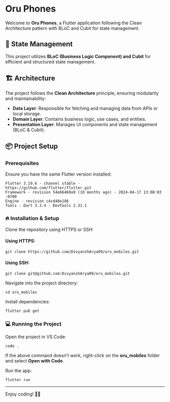 Oru Phones
==========

Welcome to **Oru Phones**, a Flutter application following the Clean Architecture pattern with BLoC and Cubit for state management.

🚀 State Management
-------------------

This project utilizes **BLoC (Business Logic Component) and Cubit** for efficient and structured state management.

🏗 Architecture
---------------

The project follows the **Clean Architecture** principle, ensuring modularity and maintainability:

-   **Data Layer**: Responsible for fetching and managing data from APIs or local storage.
-   **Domain Layer**: Contains business logic, use cases, and entities.
-   **Presentation Layer**: Manages UI components and state management (BLoC & Cubit).

📦 Project Setup
----------------

### Prerequisites

Ensure you have the same Flutter version installed:

```
Flutter 3.19.6 - channel stable - https://github.com/flutter/flutter.git
Framework - revision 54e66469a9 (10 months ago) - 2024-04-17 13:08:03 -0700
Engine - revision c4cd48e186
Tools - Dart 3.3.4 - DevTools 2.31.1

```

### 🔥 Installation & Setup

Clone the repository using HTTPS or SSH:

#### Using HTTPS:

```
git clone https://github.com/DivyanshArya09/oru_mobiles.git

```

#### Using SSH:

```
git clone git@github.com:DivyanshArya09/oru_mobiles.git

```

Navigate into the project directory:

```
cd oru_mobiles

```

Install dependencies:

```
flutter pub get

```

### 💻 Running the Project

Open the project in VS Code:

```
code .

```

If the above command doesn't work, right-click on the **oru_mobiles** folder and select **Open with Code**.

Run the app:

```
flutter run

```

* * * * *

Enjoy coding! 🎉🚀
